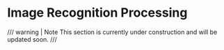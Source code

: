 # Image Recognition Processing

/// warning | Note
This section is currently under construction and will be updated soon.
///